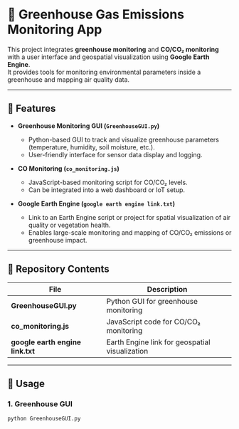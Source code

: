 # 🌱 Greenhouse Gas Emissions  Monitoring App

This project integrates **greenhouse monitoring** and **CO/CO₂ monitoring** with a user interface and geospatial visualization using **Google Earth Engine**.  
It provides tools for monitoring environmental parameters inside a greenhouse and mapping air quality data.

---

## 📌 Features
- **Greenhouse Monitoring GUI (`GreenhouseGUI.py`)**
  - Python-based GUI to track and visualize greenhouse parameters (temperature, humidity, soil moisture, etc.).
  - User-friendly interface for sensor data display and logging.

- **CO Monitoring (`co_monitoring.js`)**
  - JavaScript-based monitoring script for CO/CO₂ levels.
  - Can be integrated into a web dashboard or IoT setup.

- **Google Earth Engine (`google earth engine link.txt`)**
  - Link to an Earth Engine script or project for spatial visualization of air quality or vegetation health.
  - Enables large-scale monitoring and mapping of CO/CO₂ emissions or greenhouse impact.

---

## 📂 Repository Contents
| File | Description |
|------|-------------|
| **GreenhouseGUI.py** | Python GUI for greenhouse monitoring |
| **co_monitoring.js** | JavaScript code for CO/CO₂ monitoring |
| **google earth engine link.txt** | Earth Engine link for geospatial visualization |

---

## 🚀 Usage

### 1. Greenhouse GUI
```bash
python GreenhouseGUI.py
